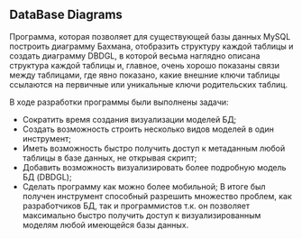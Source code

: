 DataBase Diagrams
---
Программа, которая позволяет для существующей базы данных MySQL построить диаграмму Бахмана, отобразить структуру каждой таблицы и создать диаграмму DBDGL, в которой весьма наглядно описана структура каждой таблицы и, главное, очень хорошо показаны связи между таблицами, где явно показано, какие внешние ключи таблицы ссылаются на первичные или уникальные ключи родительских таблиц.

В ходе разработки программы были выполнены задачи:
- Сократить время создания визуализации моделей БД;
- Создать возможность строить несколько видов моделей в один инструмент;
- Иметь возможность быстро получить доступ к метаданным любой таблицы в базе данных, не открывая скрипт; 
- Добавить возможность визуализировать более подробную модель БД (DBDGL);
- Сделать программу как можно более мобильной;
В итоге был получен инструмент способный разрешить множество проблем, как разработчиков БД, так и программистов т.к. он позволяет максимально быстро получить доступ к визуализированным моделям любой имеющейся базы данных.

